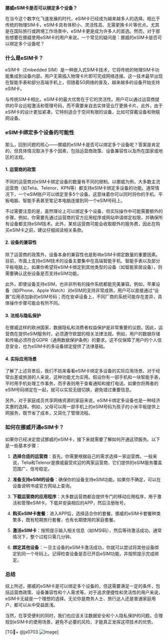 **挪威eSIM卡是否可以绑定多个设备？**

在当今这个数字化飞速发展的时代，eSIM卡已经成为越来越多人的选择。相比于传统的物理SIM卡，eSIM卡具有体积小、灵活性高、无需更换卡片等优点。尤其是在国际旅行或跨境工作场景中，eSIM卡更是成为许多人的首选。然而，对于那些想要在挪威使用eSIM卡的用户来说，一个常见的疑问是：挪威的eSIM卡是否可以绑定多个设备呢？

### 什么是eSIM卡？
eSIM卡（Embedded SIM）是一种嵌入式SIM卡技术，它将传统的物理SIM卡功能集成到设备内部。用户无需插入物理卡片即可完成网络连接。这一技术最早出现在智能手表和部分高端手机上，但随着5G网络的普及，越来越多的设备开始支持eSIM卡。

与传统SIM卡相比，eSIM卡的最大优势在于它的灵活性。用户可以通过运营商提供的平台远程激活和管理号码，而不需要亲自去实体营业厅更换卡片。此外，由于eSIM卡的设计更加紧凑，它特别适合于空间有限的设备，比如可穿戴设备和物联网设备。

### eSIM卡绑定多个设备的可能性
那么，回到问题的核心——挪威的eSIM卡是否可以绑定多个设备呢？答案是肯定的，但具体情况取决于多个因素，包括运营商政策、设备兼容性以及所在国家或地区的法规。

#### 1. **运营商的政策**
不同的运营商对eSIM卡绑定设备的数量有不同的限制。以挪威为例，大多数主流运营商（如Telia、Telenor、KPN等）都支持eSIM卡绑定多设备的功能。通常情况下，一个eSIM账户可以绑定至多5个设备。这意味着你可以同时将你的手机、平板电脑、智能手表甚至笔记本电脑连接到同一个eSIM号码上。

不过需要注意的是，虽然理论上可以绑定多个设备，但实际操作中可能需要额外的步骤。例如，你需要先通过运营商的官方应用程序或网站申请绑定权限，并确保所有设备都支持eSIM技术。此外，某些运营商可能会收取额外的服务费，因此在购买eSIM卡之前，建议仔细阅读相关条款。

#### 2. **设备的兼容性**
除了运营商的政策外，设备本身的兼容性也是影响eSIM卡绑定数量的重要因素。目前，市面上支持eSIM技术的设备主要集中在高端智能手机、智能手表以及部分平板电脑上。如果你希望将eSIM卡绑定到其他类型的设备（如智能家居设备），则需要确认这些设备是否支持eSIM功能。

此外，即使设备支持eSIM，也并非所有的操作系统都能完美兼容。例如，苹果设备（如iPhone、Apple Watch）对eSIM的支持非常成熟，用户可以直接通过“设置”应用添加新的eSIM号码；而在安卓设备上，不同厂商的系统可能存在差异，具体操作步骤可能会有所不同。

#### 3. **法规与隐私保护**
在挪威这样的欧洲国家，数据隐私和消费者权益保护是非常重要的议题。因此，运营商在提供eSIM服务时，必须遵守欧盟的相关法律法规。例如，用户的数据存储和传输必须符合GDPR（通用数据保护条例）的要求。这不仅保障了用户的个人信息安全，也为eSIM卡的多设备绑定提供了法律基础。

#### 4. **实际应用场景**
了解了上述背景后，我们不妨来看看eSIM卡绑定多设备的实际应用场景。对于经常出差或旅游的人来说，这种功能尤为实用。假设你有一部手机和一块智能手表，平时用手机处理工作事务，而手表则用于查看通知和接打电话。如果你将两者的eSIM号码绑定在一起，就可以实现无缝切换，避免错过重要信息。

另外，对于家庭成员共享网络资源的家庭来说，eSIM卡绑定多设备也是一种经济实惠的选择。例如，父母可以用一部手机上的eSIM号码为孩子的小米平板提供上网服务，既节省了成本，又简化了管理流程。

### 如何在挪威开通eSIM卡？
如果你已经决定尝试挪威的eSIM卡，接下来就需要了解如何开通这项服务。以下是一些基本步骤：

1. **选择合适的运营商**：首先，你需要根据自己的需求选择一家运营商。一般来说，Telia和Telenor是挪威最受欢迎的两家运营商，它们提供的eSIM服务覆盖范围广、信号稳定。
   
2. **准备支持eSIM的设备**：确保你的设备支持eSIM功能。如果你不确定，可以在设备说明书或官方网站上查询。

3. **下载运营商的应用程序**：大多数运营商都会提供专门的移动应用程序，用于激活和管理eSIM卡。下载并安装相应的APP，然后注册账号。

4. **购买eSIM卡套餐**：进入APP后，选择适合你的套餐。挪威的eSIM卡套餐种类繁多，既有短期旅行套餐，也有长期使用的家庭套餐。

5. **激活eSIM卡**：按照提示输入相关信息（如IMSI码），然后等待激活成功。通常情况下，整个过程只需几分钟。

6. **绑定其他设备**：一旦主设备的eSIM卡激活成功，你就可以尝试将其他设备绑定到同一个号码上。记得检查设备是否已开启eSIM功能，并按照提示完成绑定。

### 总结
综上所述，挪威的eSIM卡是可以绑定多个设备的，但这需要满足一定的条件，包括运营商政策、设备兼容性和个人需求等。对于追求便捷性和灵活性的用户来说，eSIM卡无疑是一个理想的选择。无论你是商务人士、旅行达人还是普通家庭用户，都可以从中受益匪浅。

当然，在享受便利的同时，我们也应该关注数据安全和个人隐私保护的问题。合理规划eSIM卡的使用场景，避免不必要的风险，才能真正发挥这项技术的优势。

[TG💪+ @jx0703 ![Image](https://github.com/user-attachments/assets/dbca1d08-cadb-493c-b0ec-ad6f7a83f270)]